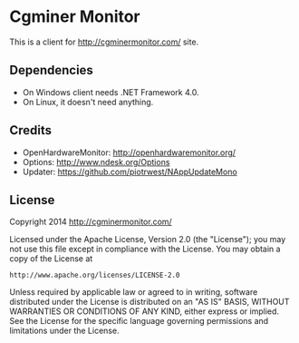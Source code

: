 Cgminer Monitor
===============

This is a client for http://cgminermonitor.com/ site.

Dependencies
------------
* On Windows client needs .NET Framework 4.0.
* On Linux, it doesn't need anything.

Credits
-------
* OpenHardwareMonitor: http://openhardwaremonitor.org/
* Options: http://www.ndesk.org/Options
* Updater: https://github.com/piotrwest/NAppUpdateMono


License
-------

Copyright 2014 http://cgminermonitor.com/

Licensed under the Apache License, Version 2.0 (the "License");
you may not use this file except in compliance with the License.
You may obtain a copy of the License at

    http://www.apache.org/licenses/LICENSE-2.0

Unless required by applicable law or agreed to in writing, software
distributed under the License is distributed on an "AS IS" BASIS,
WITHOUT WARRANTIES OR CONDITIONS OF ANY KIND, either express or implied.
See the License for the specific language governing permissions and
limitations under the License.